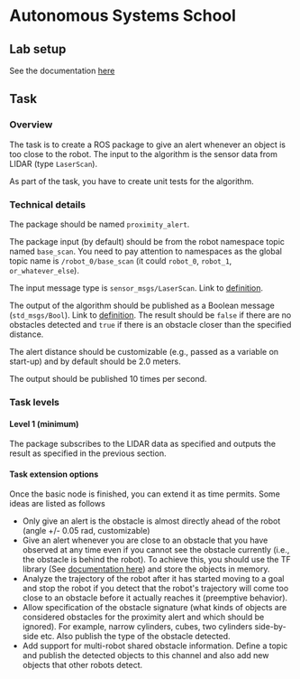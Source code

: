 # Autonomous Systems School

## Lab setup

See the documentation [here](lab_stack.md)

## Task

### Overview

The task is to create a ROS package to give an alert whenever an object is too close to the robot. The input to the algorithm is the sensor data from LIDAR (type `LaserScan`).

As part of the task, you have to create unit tests for the algorithm.

### Technical details

The package should be named `proximity_alert`.

The package input (by default) should be from the robot namespace topic named `base_scan`. You need to pay attention to namespaces as the global topic name is `/robot_0/base_scan` (it could `robot_0`, `robot_1`, `or_whatever_else`).

The input message type is `sensor_msgs/LaserScan`. Link to [definition](http://docs.ros.org/melodic/api/sensor_msgs/html/msg/LaserScan.html).

The output of the algorithm should be published as a Boolean message (`std_msgs/Bool`). Link to [definition](http://docs.ros.org/api/std_msgs/html/msg/Bool.html). The result should be `false` if there are no obstacles detected and `true` if there is an obstacle closer than the specified distance.

The alert distance should be customizable (e.g., passed as a variable on start-up) and by default should be 2.0 meters.

The output should be published 10 times per second.

### Task levels
#### Level 1 (minimum)
The package subscribes to the LIDAR data as specified and outputs the result as specified in the previous section.

#### Task extension options
Once the basic node is finished, you can extend it as time permits. Some ideas are listed as follows
- Only give an alert is the obstacle is almost directly ahead of the robot (angle +/- 0.05 rad, customizable)
- Give an alert whenever you are close to an obstacle that you have observed at any time even if you cannot see the obstacle currently (i.e., the obstacle is behind the robot). To achieve this, you should use the TF library (See [documentation here](http://wiki.ros.org/tf)) and store the objects in memory.
- Analyze the trajectory of the robot after it has started moving to a goal and stop the robot if you detect that the robot's trajectory will come too close to an obstacle before it actually reaches it (preemptive behavior).
- Allow specification of the obstacle signature (what kinds of objects are considered obstacles for the proximity alert and which should be ignored). For example, narrow cylinders, cubes, two cylinders side-by-side etc. Also publish the type of the obstacle detected.
- Add support for multi-robot shared obstacle information. Define a topic and publish the detected objects to this channel and also add new objects that other robots detect.